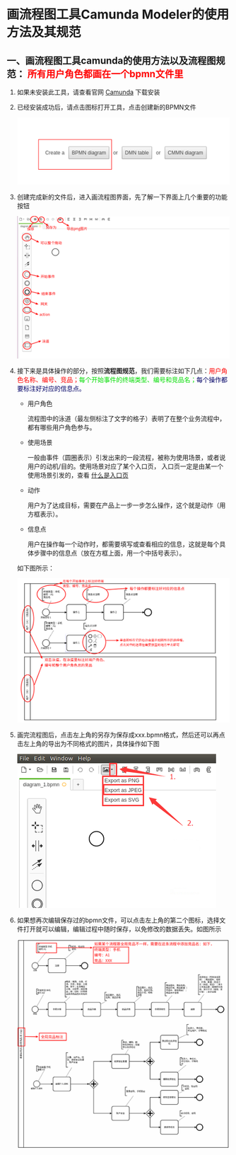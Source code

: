 # 画流程图工具Camunda Modeler的使用方法及其规范
## 一、画流程图工具camunda的使用方法以及流程图规范： <font color="#f00">所有用户角色都画在一个bpmn文件里</font>

1. 如果未安装此工具，请查看官网 [Camunda](https://camunda.com/download/modeler/) 下载安装
 
2. 已经安装成功后，请点击图标打开工具，点击创建新的BPMN文件
   
   ![新建BPMN文件](../image/bpmn1.png)

3. 创建完成新的文件后，进入画流程图界面，先了解一下界面上几个重要的功能按钮

   ![BPMN功能按钮介绍](../image/bpmn2.png)

4. 接下来是具体操作的部分，按照**流程图规范**，我们需要标注如下几点：<font color="#f00">用户角色名称、编号、竞品；</font><font color="#00dd00">每个开始事件的终端类型、编号和竞品名；</font><font color="#000066">每个操作都要标注好对应的信息点。</font><br>
   
   - 用户角色
        
        流程图中的泳道（最左侧标注了文字的格子）表明了在整个业务流程中，都有哪些用户角色参与。

   - 使用场景
  
        一般由事件（圆圈表示）引发出来的一段流程，被称为使用场景，或者说用户的动机/目的。使用场景对应了某个入口页， 入口页一定是由某一个使用场景引发的，查看 [什么是入口页](http://www.wware.org/op/yhdr.html) 

   - 动作

        用户为了达成目标，需要在产品上一步一步怎么操作，这个就是动作（用方框表示）。

   - 信息点
  
        用户在操作每一个动作时，都需要填写或查看相应的信息，这就是每个具体步骤中的信息点（放在方框上面，用一个中括号表示）。

   如下图所示：

   ![流程图规范](../image/bpmn3.png)

5. 画完流程图后，点击左上角的另存为保存成xxx.bpmn格式，然后还可以再点击左上角的导出为不同格式的图片，具体操作如下图

   ![导出图片格式](../image/bpmn5.png)

6. 如果想再次编辑保存过的bpmn文件，可以点击左上角的第二个图标，选择文件打开就可以编辑，编辑过程中随时保存，以免修改的数据丢失。如图所示

   ![编辑流程图](../image/bpmn4.png)
   


   